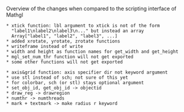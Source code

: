 Overview of the changes when compared to the scripting interface of Mathgl

    * xtick function: lbl argument to xtick is not of the form
      "label1\nlabel2\nlabel3\n..." but instead an array 
      Array["label1", "label2", "label3", ...]
    * added xrotate, yrotate, zrotate functions
    * writeframe instead of write
    * width and height as function names for get_width and get_height
    * mgl_set_num_thr function will not get exported
    * some other functions will not get exported

    * axis&grid function: axis specifier dir not keyword argument
    * use stl instead of sch; not sure of this yet
    * for colorbar, sch (or stl) stays optional argument
    * set_obj_id, get_obj_id -> objectid
    * draw_reg -> drawregion
    * numthr -> numthreads
    * mark + textmark -> make radius r keyword
